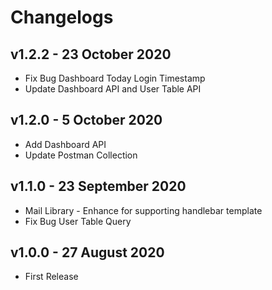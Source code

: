 # Changelogs

## v1.2.2 - 23 October 2020
- Fix Bug Dashboard Today Login Timestamp
- Update Dashboard API and User Table API


## v1.2.0 - 5 October 2020
- Add Dashboard API
- Update Postman Collection


## v1.1.0 - 23 September 2020
- Mail Library - Enhance for supporting handlebar template
- Fix Bug User Table Query


## v1.0.0 - 27 August 2020
- First Release
